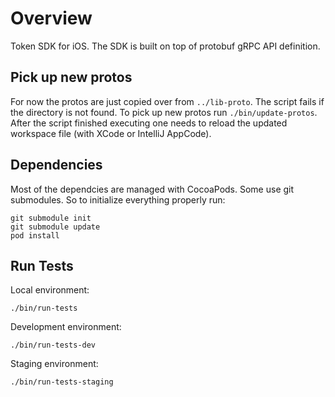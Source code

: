Overview
========

Token SDK for iOS. The SDK is built on top of protobuf gRPC API definition.

Pick up new protos
------------------

For now the protos are just copied over from `../lib-proto`. The script fails if the directory is not found. To pick up new protos run `./bin/update-protos`. After the script finished executing one needs to reload the updated workspace file (with XCode or IntelliJ AppCode).

Dependencies
------------

Most of the dependcies are managed with CocoaPods. Some use git submodules. So to initialize everything properly run:

```
git submodule init
git submodule update
pod install
```

Run Tests
---------

Local environment:

```
./bin/run-tests
```

Development environment:

```
./bin/run-tests-dev
```

Staging environment:

```
./bin/run-tests-staging
```
